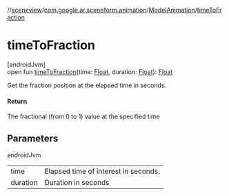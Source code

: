 //[sceneview](../../../index.md)/[com.google.ar.sceneform.animation](../index.md)/[ModelAnimation](index.md)/[timeToFraction](time-to-fraction.md)

# timeToFraction

[androidJvm]\
open fun [timeToFraction](time-to-fraction.md)(time: [Float](https://kotlinlang.org/api/latest/jvm/stdlib/kotlin/-float/index.html), duration: [Float](https://kotlinlang.org/api/latest/jvm/stdlib/kotlin/-float/index.html)): [Float](https://kotlinlang.org/api/latest/jvm/stdlib/kotlin/-float/index.html)

Get the fraction position at the elapsed time in seconds.

#### Return

The fractional (from 0 to 1) value at the specified time

## Parameters

androidJvm

| | |
|---|---|
| time | Elapsed time of interest in seconds. |
| duration | Duration in seconds |
